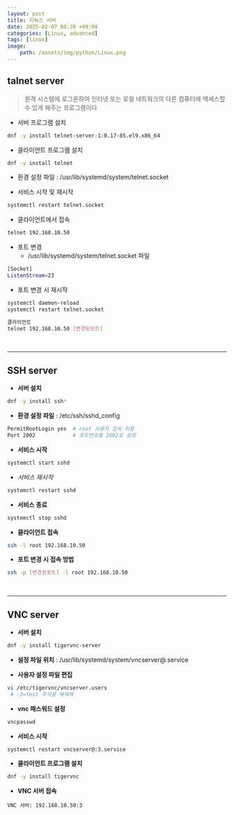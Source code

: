 ```yaml
---
layout: post
title: 리눅스 서버
date: 2025-02-07 08:39 +09:00
categories: [Linux, advanced]
tags: [linux]
image:
    path: /assets/img/python/Linux.png
---
```


## talnet server
> 원격 시스템에 로그온하여 인터넷 또는 로컬 네트워크의 다른 컴퓨터에 액세스할 수 있게 해주는 프로그램이다

- 서버 프로그램 설치 
```bash
dnf -y install telnet-server-1:0.17-85.el9.x86_64 
```
- 클라이언트 프로그램 설치
```bash
dnf -y install telnet
```
- 환경 설정 파일 : /usr/lib/systemd/system/telnet.socket

- 서비스 시작 및 재시작
```bash
systemctl restart telnet.socket
```

- 클라이언트에서 접속
```bash
telnet 192.168.10.50
```

- 포트 변경
  - /usr/lib/systemd/system/telnet.socket 파일
```bash
[Socket]
ListenStream=23
```

- 포트 변경 시 재시작
```bash
systemctl daemon-reload
systemctl restart telnet.socket
```
```bash
클라이언트
telnet 192.168.10.50 [변경된포트]
```

<br>
<hr>

## **SSH server**
- **서버 설치**
```bash
dnf -y install ssh*
```

- **환경 설정 파일** : /etc/ssh/sshd_config
```bash
PermitRootLogin yes  # root 사용자 접속 허용
Port 2002            # 포트번호를 2002로 설정
```

- **서비스 시작**
```bash
systemctl start sshd
```

- *서비스 재시작*
```bash
systemctl restart sshd
```

- **서비스 종료**
```bash
systemctl stop sshd
```

- **클라이언트 접속**
```bash
ssh -l root 192.168.10.50
```

- **포트 변경 시 접속 방법**
```bash
ssh -p [변경된포트] -l root 192.168.10.50
```


<br>
<hr>

## **VNC server**
- **서버 설치** 
```bash
dnf -y install tigervnc-server
```

- **설정 파일 위치** : /usr/lib/systemd/system/vncserver@.service

- **사용자 설정 파일 편집**
```bash
vi /etc/tigervnc/vncserver.users
 # :3=test 주석을 해제제
```

- **vnc 패스워드 설정**
```bash
vncpasswd
```

- **서비스 시작**
```bash
systemctl restart vncserver@:3.service
```

- **클라이언트 프로그램 설치**
```bash
dnf -y install tigervnc
```

- **VNC 서버 접속**
```
VNC 서버: 192.168.10.50:3
```
